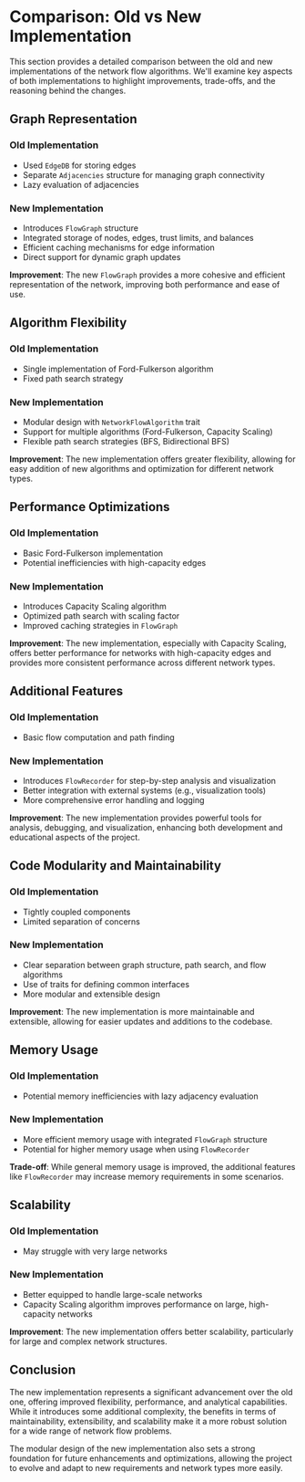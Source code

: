 # Comparison: Old vs New Implementation

This section provides a detailed comparison between the old and new implementations of the network flow algorithms. We'll examine key aspects of both implementations to highlight improvements, trade-offs, and the reasoning behind the changes.

## Graph Representation

### Old Implementation
- Used `EdgeDB` for storing edges
- Separate `Adjacencies` structure for managing graph connectivity
- Lazy evaluation of adjacencies

### New Implementation
- Introduces `FlowGraph` structure
- Integrated storage of nodes, edges, trust limits, and balances
- Efficient caching mechanisms for edge information
- Direct support for dynamic graph updates

**Improvement**: The new `FlowGraph` provides a more cohesive and efficient representation of the network, improving both performance and ease of use.

## Algorithm Flexibility

### Old Implementation
- Single implementation of Ford-Fulkerson algorithm
- Fixed path search strategy

### New Implementation
- Modular design with `NetworkFlowAlgorithm` trait
- Support for multiple algorithms (Ford-Fulkerson, Capacity Scaling)
- Flexible path search strategies (BFS, Bidirectional BFS)

**Improvement**: The new implementation offers greater flexibility, allowing for easy addition of new algorithms and optimization for different network types.

## Performance Optimizations

### Old Implementation
- Basic Ford-Fulkerson implementation
- Potential inefficiencies with high-capacity edges

### New Implementation
- Introduces Capacity Scaling algorithm
- Optimized path search with scaling factor
- Improved caching strategies in `FlowGraph`

**Improvement**: The new implementation, especially with Capacity Scaling, offers better performance for networks with high-capacity edges and provides more consistent performance across different network types.

## Additional Features

### Old Implementation
- Basic flow computation and path finding

### New Implementation
- Introduces `FlowRecorder` for step-by-step analysis and visualization
- Better integration with external systems (e.g., visualization tools)
- More comprehensive error handling and logging

**Improvement**: The new implementation provides powerful tools for analysis, debugging, and visualization, enhancing both development and educational aspects of the project.

## Code Modularity and Maintainability

### Old Implementation
- Tightly coupled components
- Limited separation of concerns

### New Implementation
- Clear separation between graph structure, path search, and flow algorithms
- Use of traits for defining common interfaces
- More modular and extensible design

**Improvement**: The new implementation is more maintainable and extensible, allowing for easier updates and additions to the codebase.

## Memory Usage

### Old Implementation
- Potential memory inefficiencies with lazy adjacency evaluation

### New Implementation
- More efficient memory usage with integrated `FlowGraph` structure
- Potential for higher memory usage when using `FlowRecorder`

**Trade-off**: While general memory usage is improved, the additional features like `FlowRecorder` may increase memory requirements in some scenarios.

## Scalability

### Old Implementation
- May struggle with very large networks

### New Implementation
- Better equipped to handle large-scale networks
- Capacity Scaling algorithm improves performance on large, high-capacity networks

**Improvement**: The new implementation offers better scalability, particularly for large and complex network structures.

## Conclusion

The new implementation represents a significant advancement over the old one, offering improved flexibility, performance, and analytical capabilities. While it introduces some additional complexity, the benefits in terms of maintainability, extensibility, and scalability make it a more robust solution for a wide range of network flow problems.

The modular design of the new implementation also sets a strong foundation for future enhancements and optimizations, allowing the project to evolve and adapt to new requirements and network types more easily.